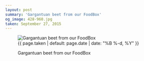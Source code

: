 ```yaml
---
layout: post
summary: 'Gargantuan beet from our FoodBox'
og_image: 428-960.jpg
taken: September 27, 2015
---
```


<figure class="post">
<img alt="Gargantuan beet from our FoodBox" sizes="(min-width: 700px) 50vw, calc(100vw - 2rem)" src="{{ site.assets_url }}/428-480.jpg" srcset="{{ site.assets_url }}/428-960.jpg 960w, {{ site.assets_url }}/428-720.jpg 720w, {{ site.assets_url }}/428-480.jpg 480w, {{ site.assets_url }}/428-240.jpg 240w"/>
<figcaption>
<time>{{ page.taken | default: page.date | date: "%B %-d, %Y" }}</time>
<p>Gargantuan beet from our FoodBox</p>
</figcaption>
</figure>
